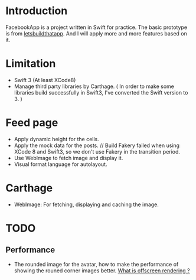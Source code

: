 # Introduction
FacebookApp is a project written in Swift for practice.
The basic prototype is from [letsbuildthatapp](http://videos.letsbuildthatapp.com/playlist/Facebook-Feed/video/How-to-Create-Facebook-Feed-(Ep-1) "Title"). And I will apply more and more features based on it.

# Limitation
- Swift 3 (At least XCode8)
- Manage third party libraries by Carthage. ( In order to make some libraries build successfully in Swift3, I've converted the Swift version to 3. )

# Feed page
- Apply dynamic height for the cells.
- Apply the mock data for the posts. // Build Fakery failed when using XCode 8 and Swift3, so we don't use Fakery in the transition period.
- Use WebImage to fetch image and display it.
- Visual format language for autolayout.

# Carthage
- WebImage: For fetching, displaying and caching the image.

# TODO
## Performance
- The rounded image for the avatar, how to make the performance of showing the rouned corner images better.
[What is offscreen rendering ?](https://medium.com/@ninja31312/what-is-offscreen-rendering-636df95225be#.y4egd4neh)
